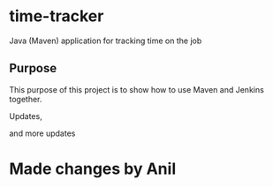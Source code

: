 # time-tracker
Java (Maven) application for tracking time on the job

## Purpose

This purpose of this project is to show how to use Maven and Jenkins together.

Updates, 

and more updates

# Made changes by Anil 
